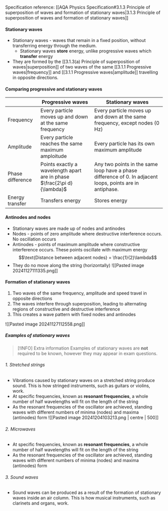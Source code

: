 Specification reference: [[AQA Physics Specification#3.1.3 Principle of superposition of waves and formation of stationary waves|3.1.3 Principle of superposition of waves and formation of stationary waves]]

#### Stationary waves
- Stationary waves - waves that remain in a fixed position, without transferring energy through the medium.
	- Stationary waves **store** energy, unlike progressive waves which **transfer** energy
- They are formed by the [[3.1.3(a) Principle of superposition of waves|superposition]] of two waves of the same [[3.1.1 Progressive waves|frequency]] and [[3.1.1 Progressive waves|amplitude]] travelling in opposite directions.

#### Comparing progressive and stationary waves
|                  | Progressive waves                                                          | Stationary waves                                                                                          |
| ---------------- | -------------------------------------------------------------------------- | --------------------------------------------------------------------------------------------------------- |
| Frequency        | Every particle moves up and down at the same frequency                     | Every particle moves up and down at the same frequency, except nodes (0 Hz)                               |
| Amplitude        | Every particle reaches the same maximum amploitude                         | Every particle has its own maximum amplitude                                                              |
| Phase difference | Points exactly a wavelength apart are in phase<br>$\frac{2\pi d}{\lambda}$ | Any two points in the same loop have a phase difference of 0. In adjacent loops, points are in antiphase. |
| Energy transfer  | Transfers energy                                                           | Stores energy                                                                                             |

#### Antinodes and nodes
- Stationary waves are made up of nodes and antinodes
- Nodes - points of zero amplitude where destructive interference occurs. No oscillation occurs
- Antinodes - points of maximum amplitude where constructive interference occurs. These points oscillate with maximum energy
$$\text{Distance between adjacent nodes} = \frac{1}{2}\lambda$$
- They do no move along the string (horizontally)
![[Pasted image 20241127111335.png]]
#### Formation of stationary waves

1. Two waves of the same frequency, amplitude and speed travel in opposite directions
2. The waves interfere through superposition, leading to alternating regions of constructive and destructive interference
3. This creates a wave pattern with fixed nodes and antinodes

![[Pasted image 20241127112558.png]]
##### Examples of stationary waves

> [!INFO] Extra information
> Examples of stationary waves are **not** required to be known, however they may appear in exam questions.
###### 1. Stretched strings
- Vibrations caused by stationary waves on a stretched string produce sound. This is how stringed instruments, such as guitars or violins, work.
- At specific frequencies, known as **resonant frequencies**, a whole number of half wavelengths will fit on the length of the string
- As the resonant frequencies of the oscillator are achieved, standing waves with different numbers of minima (nodes) and maxima (antinodes) form
![[Pasted image 20241204103213.png | centre | 500]]
###### 2. Microwaves
- At specific frequencies, known as **resonant frequencies**, a whole number of half wavelengths will fit on the length of the string
- As the resonant frequencies of the oscillator are achieved, standing waves with different numbers of minima (nodes) and maxima (antinodes) form
###### 3. Sound waves
- Sound waves can be produced as a result of the formation of stationary waves inside an air column. This is how musical instruments, such as clarinets and organs, work.
